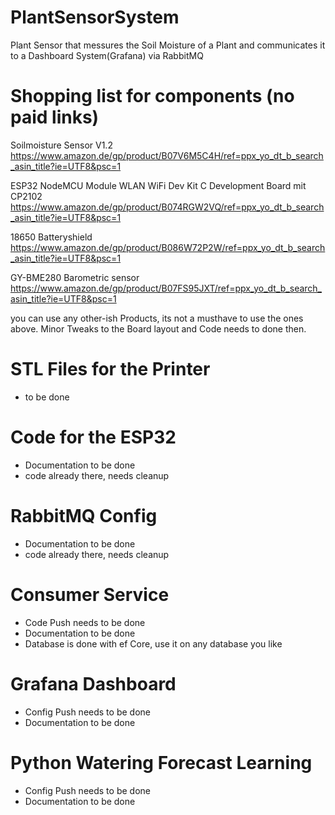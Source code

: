 # PlantSensorSystem
Plant Sensor that messures the Soil Moisture of a Plant and communicates it to a Dashboard System(Grafana) via RabbitMQ

# Shopping list for components (no paid links)


Soilmoisture Sensor V1.2
https://www.amazon.de/gp/product/B07V6M5C4H/ref=ppx_yo_dt_b_search_asin_title?ie=UTF8&psc=1


ESP32 NodeMCU Module WLAN WiFi Dev Kit C Development Board mit CP2102
https://www.amazon.de/gp/product/B074RGW2VQ/ref=ppx_yo_dt_b_search_asin_title?ie=UTF8&psc=1


18650 Batteryshield
https://www.amazon.de/gp/product/B086W72P2W/ref=ppx_yo_dt_b_search_asin_title?ie=UTF8&psc=1


GY-BME280 Barometric sensor
https://www.amazon.de/gp/product/B07FS95JXT/ref=ppx_yo_dt_b_search_asin_title?ie=UTF8&psc=1


you can use any other-ish Products, its not a musthave to use the ones above. Minor Tweaks to the Board layout and Code needs to done then.


# STL Files for the Printer
- to be done

# Code for the ESP32
- Documentation to be done 
- code already there, needs cleanup

# RabbitMQ Config
- Documentation to be done 
- code already there, needs cleanup

# Consumer Service
- Code Push needs to be done
- Documentation to be done
- Database is done with ef Core, use it on any database you like

# Grafana Dashboard
- Config Push needs to be done
- Documentation to be done

# Python Watering Forecast Learning
- Config Push needs to be done
- Documentation to be done

